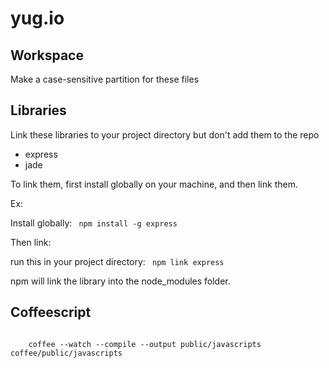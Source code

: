yug.io 
======

Workspace
---
Make a case-sensitive partition for these files

Libraries
---
Link these libraries to your project directory but don't add them to the repo

* express
* jade

To link them, first install globally on your machine, and then link them.

Ex:

Install globally:
<code>
	npm install -g express
</code>

Then link: 

run this in your project directory:
<code>
	npm link express
</code>

npm will link the library into the node_modules folder.

Coffeescript
--
<code>
	coffee --watch --compile --output public/javascripts coffee/public/javascripts
</code>
